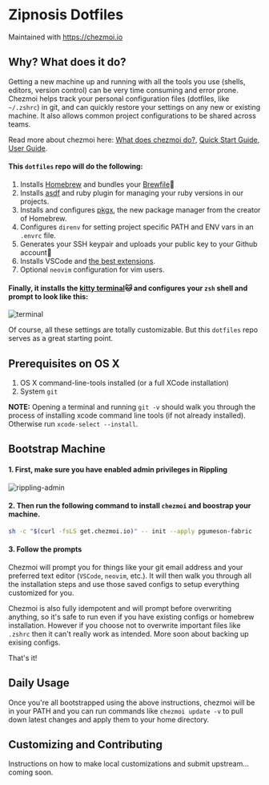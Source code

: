 # Zipnosis Dotfiles

Maintained with https://chezmoi.io

## Why? What does it do?

Getting a new machine up and running with all the tools you use (shells, editors, version control) can be very time consuming and error prone. Chezmoi helps track your personal configuration files (dotfiles, like `~/.zshrc`) in git, and can quickly restore your settings on any new or existing machine. It also allows common project configurations to be shared across teams.

Read more about chezmoi here: [What does chezmoi do?](https://www.chezmoi.io/what-does-chezmoi-do), [Quick Start Guide](https://www.chezmoi.io/quick-start), [User Guide](https://www.chezmoi.io/user-guide/command-overview).

#### This `dotfiles` repo will do the following:

1. Installs [Homebrew](https://brew.sh/) and bundles your [Brewfile](https://github.com/pgumeson-fabric/dotfiles/blob/main/Brewfile.tmpl):beer:
1. Installs [asdf](https://asdf-vm.com/) and ruby plugin for managing your ruby versions in our projects.
1. Installs and configures [pkgx](https://pkgx.sh), the new package manager from the creator of Homebrew.
1. Configures `direnv` for setting project specific PATH and ENV vars in an `.envrc` file.
1. Generates your SSH keypair and uploads your public key to your Github account:key:
1. Installs VSCode and [the best extensions](https://github.com/pgumeson-fabric/dotfiles/blob/main/Brewfile.tmpl#L57-L88).
1. Optional `neovim` configuration for vim users.

#### Finally, it installs the [kitty terminal](https://sw.kovidgoyal.net/kitty)🐱 and configures your `zsh` shell and prompt to look like this:
![terminal](https://github.com/pgumeson-fabric/dotfiles/assets/145386658/a9a70308-c093-4d38-9de0-19417226b327)

Of course, all these settings are totally customizable. But this `dotfiles` repo serves as a great starting point.

## Prerequisites on OS X

1. OS X command-line-tools installed (or a full XCode installation)
2. System `git`

**NOTE:** Opening a terminal and running `git -v` should walk
you through the process of installing xcode command line tools
(if not already installed). Otherwise run `xcode-select --install`.

## Bootstrap Machine

#### 1. First, make sure you have enabled admin privileges in Rippling
![rippling-admin](https://github.com/pgumeson-fabric/dotfiles/assets/145386658/fe543828-1d1f-4472-96ba-96bb869ae9fb)

#### 2. Then run the following command to install `chezmoi` and boostrap your machine.

```sh
sh -c "$(curl -fsLS get.chezmoi.io)" -- init --apply pgumeson-fabric
```

#### 3. Follow the prompts
Chezmoi will prompt you for things like your git email address and your preferred text editor (`VSCode`, `neovim`, etc.). It will then walk you through all the installation steps and use those saved configs to setup everything customized for you.

Chezmoi is also fully idempotent and will prompt before overwriting anything, so it's safe to run even if you have existing configs or homebrew installation. However if you choose not to overwrite important files like `.zshrc` then it can't really work as intended. More soon about backing up exising configs.

That's it!

## Daily Usage

Once you're all bootstrapped using the above instructions, chezmoi will be in your PATH and you can run commands like `chezmoi update -v` to pull down latest changes and apply them to your home directory.

## Customizing and Contributing

Instructions on how to make local customizations and submit upstream... coming soon.
